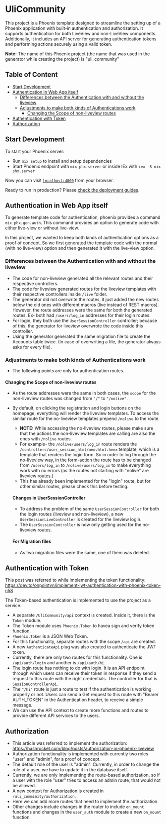 # UliCommunity

This project is a Phoenix template designed to streamline the setting up of a Phoenix application with built-in authentication and authorization. It supports authentication for both LiveView and non-LiveView components. Additionally, it includes an API server for generating authentication tokens and performing actions securely using a valid token.

**Note:** The name of this Phoenix project (the name that was used in the generator while creating the project) is "uli_community"

## Table of Content

- [Start Development](#start-development)
- [Authentication in Web App itself](#authentication-in-web-app-itself)
   * [Differences between the Authentication with and without the liveview](#differences-between-the-authentication-with-and-without-the-liveview)
   * [Adjustments to make both kinds of Authentications work](#adjustments-to-make-both-kinds-of-authentications-work)
      + [Changing the Scope of non-liveview routes](#changing-the-scope-of-non-liveview-routes)
- [Authentication with Token](#authentication-with-token)
- [Authorization](#authorization)

## Start Development

To start your Phoenix server:

  * Run `mix setup` to install and setup dependencies
  * Start Phoenix endpoint with `mix phx.server` or inside IEx with `iex -S mix phx.server`

Now you can visit [`localhost:4000`](http://localhost:4000) from your browser.

Ready to run in production? Please [check the deployment guides](https://hexdocs.pm/phoenix/deployment.html).

## Authentication in Web App itself

To generate template code for authentication, phoenix provides a command `mix phx.gen.auth`. This command provides an option to generate code with either live-view or without live-view.

In this project, we wanted to keep both kinds of authentication options as a proof of concept. So we first generated the template code with the normal (with no live-view) option and then generated it with the live-view option.

### Differences between the Authentication with and without the liveview

- The code for non-liveview generated all the relevant routes and their respective controllers.
- The code for liveview generated routes for the liveview templates with their respective controllers inside `/live` folder.
- The generator did not overwrite the routes, it just added the new routes below the old ones with different macros (live instead of REST macros). However, the route addresses were the same for both the generated routes. Ex- both had `/users/log_in` addresses for their login routes.
- For login, they both use the `UserSessionController` controller; because of this, the generator for liveview overwrote the code inside this controller. 
- Using the generator generated the same migration file to create the Accounts table twice. (In case of overwriting a file, the generator always asks for every file).

### Adjustments to make both kinds of Authentications work

- The following points are only for authentication routes.

#### Changing the Scope of non-liveview routes
- As the route addresses were the same in both cases, the `scope` for the non-liveview routes was changed from `"/"` to `"/nolive"`. 
- By default, on clicking the registration and login buttons on the homepage, everything will render the liveview templates. To access the similar route for the no-liveview templates prepend `/nolive` to the route. 
  - **NOTE:** While accessing the no-liveview routes, please make sure that the actions the non-liveview templates are calling are also the ones with `/nolive` routes.
  - For example- the `/nolive/users/log_in` route renders the `/controllers/user_session_html/new.html.heex` template, which is a template that renders the login form. So in order to log through the no-liveview way, in the form-action the route has to be changed from `/users/log_in` to `/nolive/users/log_in` to make everything work with no errors (as the routes not starting with "nolive" are liveview routes.)
  - This has already been implemented for the "login" route, but for other similar routes, please check this before testing.

  #### Changes in UserSessionController
  - To address the problem of the same `UserSessionController` for both the login routes (liveview and non-liveview), a new `UserSessionLiveController` is created for the liveview login.
  - The `UserSessionController` is now only getting used for the no-liveview routes. 

  #### For Migration files
  - As two migration files were the same, one of them was deleted. 

## Authentication with Token

This post was referred to while implementing the token functionality: https://dev.to/onpointvn/implement-jwt-authentication-with-phoenix-token-n58

The Token-based authentication is implemented to use the project as a service. 

- A separate `/UliCommunity/api` context is created. Inside it, there is the `Token` module. 
- The Token module uses `Phoenix.Token` to havea  sign and verify token function. 
- `Phoenix.Token` is a JSON Web Token.
- For this functionality, separate routes with the scope `/api` are created. 
- A new `AuthenticateApi` plug was also created to authenticate the JWT token. 
- Currently, there are only two routes for this functionality. One is `/api/auth/login` and another is `/api/auth/hi`. 
- The login route has nothing to do with login. It is an API endpoint through which users can receive their token in response if they send a request to this route with the right credentials. The controller for that is `SessionControllerApi`. 
- The `"/hi"` route is just a route to test if the authentication is working properly or not. Users can send a Get request to this route with "Bearer AUTH_TOKEN" in the Authentication header, to receive a simple message. 
- We can use the API context to create more functions and routes to provide different API services to the users. 

## Authorization

- This article was referred to implement the authorization: https://hashrocket.com/blog/posts/authorization-in-phoenix-liveview
- Authorization functionality is implemented with currently two roles "user" and "admin", for a proof of concept. 
- The default role of the user is "admin". Currently, in order to change the role of a user, we have to update it in the database itself.
- Currently, we are only implementing the route-based authorization, so if a user with the role "user" tries to access an admin route, that would not be allowed. 
- A new context for Authorization is created in `/uli_comminity/authorization`.
- Here we can add more routes that need to implement the authorization.
- Other changes include changes in the router to include `on_mount` functions and changes in the `user_auth` module to create a new `on_mount` function.
